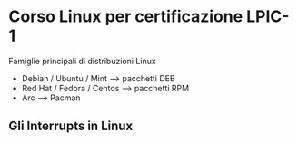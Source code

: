 # Corso Linux per certificazione LPIC-1

Famiglie principali di distribuzioni Linux
- Debian / Ubuntu / Mint --> pacchetti DEB
- Red Hat / Fedora / Centos --> pacchetti RPM
- Arc --> Pacman

## Gli Interrupts in Linux

